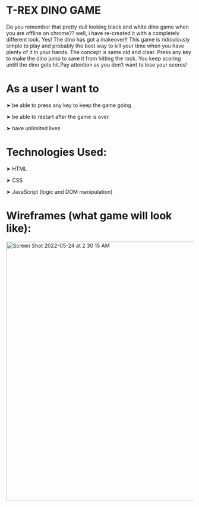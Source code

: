 # T-REX DINO GAME #


Do you remember that pretty dull looking black and white dino game when you are offline on chrome??
well, i have re-created it with a completely different look. Yes! The dino has got a makeover!!
This game is ridiculously simple to play and probably the best way to kill your time when you have plenty of it in your hands. The concept is same old and clear. Press any key to make the dino jump to save it from hitting the rock. You keep scoring untill the dino gets hit.Pay attention as you don’t want to lose your scores! 



# As a user I want to #

➤ be able to press any key to keep the game going
 
➤ be able to restart after the game is over

➤ have unlimited lives






# Technologies Used: #

➤  HTML

➤ CSS

➤ JavaScript (logic and DOM manipulation)



# Wireframes (what game will look like): #
<img width="697" alt="Screen Shot 2022-05-24 at 2 30 15 AM" src="https://user-images.githubusercontent.com/103016990/169907527-cc571a7a-56d4-4053-a77f-8f6b9566e048.png">





